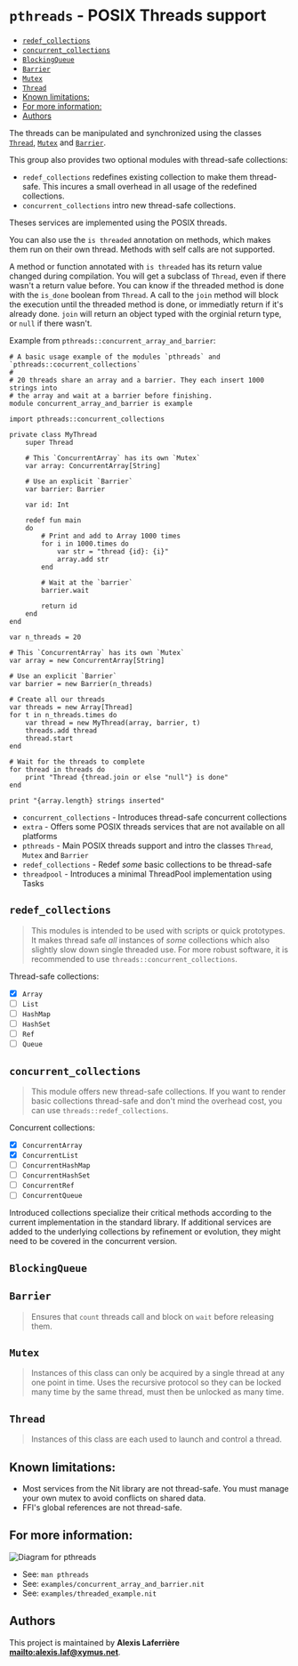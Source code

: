 # `pthreads` - POSIX Threads support

* [`redef_collections`](#`redef_collections`)
* [`concurrent_collections`](#`concurrent_collections`)
* [`BlockingQueue`](#`BlockingQueue`)
* [`Barrier`](#`Barrier`)
* [`Mutex`](#`Mutex`)
* [`Thread`](#`Thread`)
* [Known limitations:](#Known-limitations:)
* [For more information:](#For-more-information:)
* [Authors](#Authors)

The threads can be manipulated and synchronized using the classes [`Thread`](pthreads::Thread),
[`Mutex`](pthreads::Mutex) and [`Barrier`](pthreads::Barrier).

This group also provides two optional modules with thread-safe collections:

* `redef_collections` redefines existing collection to make them thread-safe.
  This incures a small overhead in all usage of the redefined collections.
* `concurrent_collections` intro new thread-safe collections.

Theses services are implemented using the POSIX threads.

You can also use the `is threaded` annotation on methods, which makes them run on their own thread.
Methods with self calls are not supported.

A method or function annotated with `is threaded` has its return value changed during compilation.
You will get a subclass of `Thread`, even if there wasn't a return value before. You can know if the threaded method is done with the `is_done` boolean from `Thread`.
A call to the `join` method will block the execution until the threaded method is done, or immediatly return if it's already done.
`join` will return an object typed with the orginial return type, or `null` if there wasn't.

Example from `pthreads::concurrent_array_and_barrier`:

~~~
# A basic usage example of the modules `pthreads` and `pthreads::cocurrent_collections`
#
# 20 threads share an array and a barrier. They each insert 1000 strings into
# the array and wait at a barrier before finishing.
module concurrent_array_and_barrier is example

import pthreads::concurrent_collections

private class MyThread
	super Thread

	# This `ConcurrentArray` has its own `Mutex`
	var array: ConcurrentArray[String]

	# Use an explicit `Barrier`
	var barrier: Barrier

	var id: Int

	redef fun main
	do
		# Print and add to Array 1000 times
		for i in 1000.times do
			var str = "thread {id}: {i}"
			array.add str
		end

		# Wait at the `barrier`
		barrier.wait

		return id
	end
end

var n_threads = 20

# This `ConcurrentArray` has its own `Mutex`
var array = new ConcurrentArray[String]

# Use an explicit `Barrier`
var barrier = new Barrier(n_threads)

# Create all our threads
var threads = new Array[Thread]
for t in n_threads.times do
	var thread = new MyThread(array, barrier, t)
	threads.add thread
	thread.start
end

# Wait for the threads to complete
for thread in threads do
	print "Thread {thread.join or else "null"} is done"
end

print "{array.length} strings inserted"
~~~

* `concurrent_collections` - Introduces thread-safe concurrent collections
* `extra` - Offers some POSIX threads services that are not available on all platforms
* `pthreads` - Main POSIX threads support and intro the classes `Thread`, `Mutex` and `Barrier`
* `redef_collections` - Redef _some_ basic collections to be thread-safe
* `threadpool` - Introduces a minimal ThreadPool implementation using Tasks

## `redef_collections`

> This modules is intended to be used with scripts or quick prototypes.
> It makes thread safe _all_ instances of _some_ collections which
> also slightly slow down single threaded use. For more robust software,
> it is recommended to use `threads::concurrent_collections`.

Thread-safe collections:

- [x] `Array`
- [ ] `List`
- [ ] `HashMap`
- [ ] `HashSet`
- [ ] `Ref`
- [ ] `Queue`

## `concurrent_collections`

> This module offers new thread-safe collections. If you want to
> render basic collections thread-safe and don't mind the overhead cost,
> you can use `threads::redef_collections`.

Concurrent collections:

- [x] `ConcurrentArray`
- [x] `ConcurrentList`
- [ ] `ConcurrentHashMap`
- [ ] `ConcurrentHashSet`
- [ ] `ConcurrentRef`
- [ ] `ConcurrentQueue`

Introduced collections specialize their critical methods according to the
current implementation in the standard library. If additional services
are added to the underlying collections by refinement or evolution, they
might need to be covered in the concurrent version.

## `BlockingQueue`


## `Barrier`

> Ensures that `count` threads call and block on `wait` before releasing them.

## `Mutex`

> Instances of this class can only be acquired by a single thread at any one
> point in time. Uses the recursive protocol so they can be locked many time by
> the same thread, must then be unlocked as many time.

## `Thread`

> Instances of this class are each used to launch and control a thread.

## Known limitations:

* Most services from the Nit library are not thread-safe. You must manage
  your own mutex to avoid conflicts on shared data.
* FFI's global references are not thread-safe.

## For more information:

![Diagram for `pthreads`](uml-pthreads-2.svg)

* See: `man pthreads`
* See: `examples/concurrent_array_and_barrier.nit`
* See: `examples/threaded_example.nit`

## Authors

This project is maintained by **Alexis Laferrière <mailto:alexis.laf@xymus.net>**.
